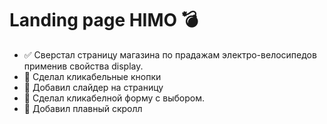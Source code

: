 # Landing page HIMO 💣
- ✅ Сверстал страницу магазина по прадажам электро-велосипедов применив свойства display.
- 📌 Сделал кликабельные кнопки
- 📌 Добавил слайдер на страницу
- 📌 Сделал кликабелной форму с выбором.
- 📌 Добавил плавный скролл